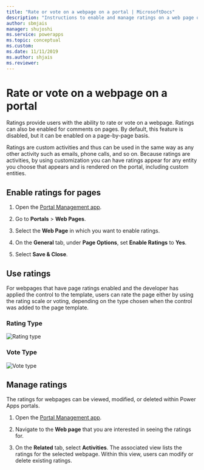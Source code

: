 ```yaml
---
title: "Rate or vote on a webpage on a portal | MicrosoftDocs"
description: "Instructions to enable and manage ratings on a web page on a portal."
author: sbmjais
manager: shujoshi
ms.service: powerapps
ms.topic: conceptual
ms.custom: 
ms.date: 11/11/2019
ms.author: shjais
ms.reviewer:
---
```


# Rate or vote on a webpage on a portal

Ratings provide users with the ability to rate or vote on a webpage. Ratings can also be enabled for comments on pages. By default, this feature is disabled, but it can be enabled on a page-by-page basis.

Ratings are custom activities and thus can be used in the same way as any other activity such as emails, phone calls, and so on. Because ratings are activities, by using customization you can have ratings appear for any entity you choose that appears and is rendered on the portal, including custom entities.

## Enable ratings for pages

1. Open the [Portal Management app](configure-portal.md).

2. Go to **Portals** > **Web Pages**.

3. Select the **Web Page** in which you want to enable ratings.

4. On the **General** tab, under **Page Options**, set **Enable Ratings** to **Yes**.

5. Select **Save & Close**.

## Use ratings

For webpages that have page ratings enabled and the developer has applied the control to the template, users can rate the page either by using the rating scale or voting, depending on the type chosen when the control was added to the page template.

### Rating Type

![Rating type](../media/rating-type.png "Rating type")  

### Vote Type

![Vote type](../media/vote-type.png "Vote type")  

## Manage ratings

The ratings for webpages can be viewed, modified, or deleted within Power Apps portals.

1. Open the [Portal Management app](configure-portal.md).

2. Navigate to the **Web page** that you are interested in seeing the ratings for.

3. On the **Related** tab, select **Activities**. The associated view lists the ratings for the selected webpage. Within this view, users can modify or delete existing ratings.
